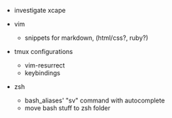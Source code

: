 * investigate xcape

* vim
	* snippets for markdown, (html/css?, ruby?)

* tmux configurations
	* vim-resurrect
	* keybindings

* zsh
  * bash_aliases' "sv" command with autocomplete
  * move bash stuff to zsh folder
